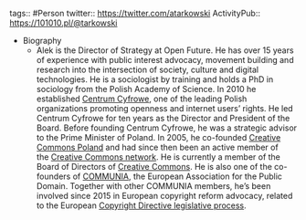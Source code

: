 ---
---

tags:: #Person
twitter:: https://twitter.com/atarkowski
ActivityPub:: https://101010.pl/@tarkowski

- Biography
	- Alek is the Director of Strategy at Open Future. He has over 15 years of experience with public interest advocacy, movement building and research into the intersection of society, culture and digital technologies. He is a sociologist by training and holds a PhD in sociology from the Polish Academy of Science. In 2010 he established [Centrum Cyfrowe](https://centrumcyfrowe.pl/en), one of the leading Polish organizations promoting openness and internet users’ rights. He led Centrum Cyfrowe for ten years as the Director and President of the Board. Before founding Centrum Cyfrowe, he was a strategic advisor to the Prime Minister of Poland. In 2005, he co-founded [Creative Commons Poland](http://creativecommons.pl/) and had since then been an active member of the [Creative Commons network](http://network.creativecommons.org/). He is currently a member of the Board of Directors of [Creative Commons](https://creativecommons.org/). He is also one of the co-founders of [COMMUNIA](http://communia-association.org/), the European Association for the Public Domain. Together with other COMMUNIA members, he’s been involved since 2015 in European copyright reform advocacy, related to the European [Copyright Directive legislative process](https://reform.communia-association.org/).